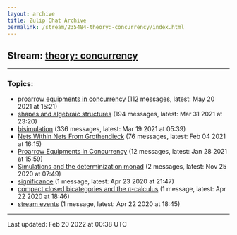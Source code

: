 ```yaml
---
layout: archive
title: Zulip Chat Archive
permalink: /stream/235484-theory:-concurrency/index.html
---
```


## Stream: [theory: concurrency](https://mattecapu.github.io/ct-zulip-archive/stream/235484-theory:-concurrency/index.html)
---

### Topics:

* [proarrow equipments in concurrency](topic/topic_proarrow.20equipments.20in.20concurrency.html) (112 messages, latest: May 20 2021 at 15:21)
* [shapes and algebraic structures](topic/topic_shapes.20and.20algebraic.20structures.html) (194 messages, latest: Mar 31 2021 at 23:20)
* [bisimulation](topic/topic_bisimulation.html) (336 messages, latest: Mar 19 2021 at 05:39)
* [Nets Within Nets From Grothendieck](topic/topic_Nets.20Within.20Nets.20From.20Grothendieck.html) (76 messages, latest: Feb 04 2021 at 16:15)
* [Proarrow Equipments in Concurrency](topic/topic_Proarrow.20Equipments.20in.20Concurrency.html) (12 messages, latest: Jan 28 2021 at 15:59)
* [Simulations and the determinization monad](topic/topic_Simulations.20and.20the.20determinization.20monad.html) (2 messages, latest: Nov 25 2020 at 07:49)
* [significance](topic/topic_significance.html) (1 message, latest: Apr 23 2020 at 21:47)
* [compact closed bicategories and the π-calculus](topic/topic_compact.20closed.20bicategories.20and.20the.20.CF.80-calculus.html) (1 message, latest: Apr 22 2020 at 18:46)
* [stream events](topic/topic_stream.20events.html) (1 message, latest: Apr 22 2020 at 18:45)

<hr><p>Last updated: Feb 20 2022 at 00:38 UTC</p>